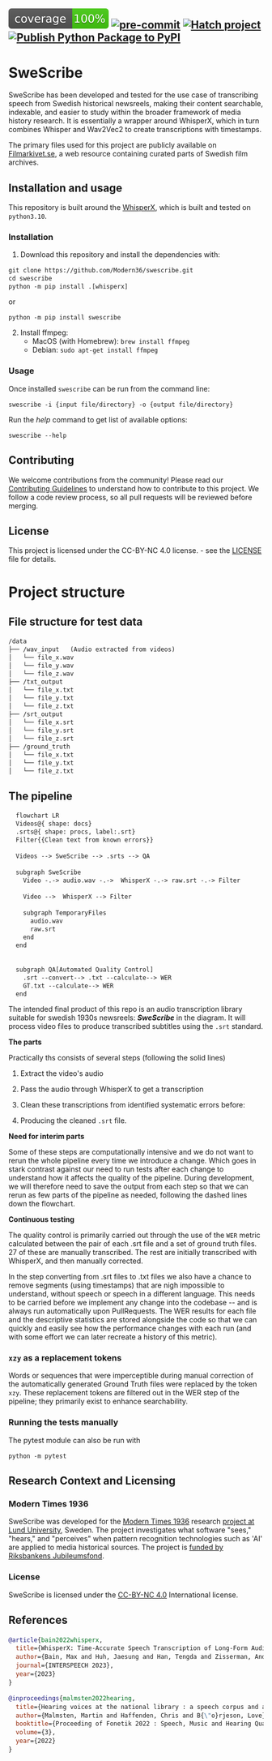 ![test-coverage](/media/coverage.svg)
[![pre-commit](https://img.shields.io/badge/pre--commit-enabled-brightgreen?logo=pre-commit)](https://github.com/pre-commit/pre-commit)
[![Hatch project](https://img.shields.io/badge/%F0%9F%A5%9A-Hatch-4051b5.svg)](https://github.com/pypa/hatch)
[![Publish Python Package to PyPI](https://github.com/Modern36/swescribe/actions/workflows/hatch-publish-to-pypi.yml/badge.svg?branch=main)](https://github.com/Modern36/swescribe/actions/workflows/hatch-publish-to-pypi.yml)
---

# SweScribe

SweScribe has been developed and tested for the use case of transcribing speech
from Swedish historical newsreels, making their content searchable, indexable,
and easier to study within the broader framework of media history research. It
is essentially a wrapper around WhisperX, which in turn combines Whisper and
Wav2Vec2 to create transcriptions with timestamps.

The primary files used for this project are publicly available on
[Filmarkivet.se](https://www.filmarkivet.se/), a web
resource containing curated parts of Swedish film archives.


## Installation and usage

This repository is built around the
[WhisperX](https://pypi.org/project/whisperx/), which is built and tested on
`python3.10`.

### Installation

1. Download this repository and install the dependencies with:

```
git clone https://github.com/Modern36/swescribe.git
cd swescribe
python -m pip install .[whisperx]
```

or

```
python -m pip install swescribe
```

2. Install ffmpeg:
    - MacOS (with Homebrew): `brew install ffmpeg`
    - Debian: `sudo apt-get install ffmpeg`

### Usage

Once installed `swescribe` can be run from the command line:

```
swescribe -i {input file/directory} -o {output file/directory}
```

Run the _help_ command to get list of available options:
```
swescribe --help
```

## Contributing

We welcome contributions from the community! Please read our
[Contributing Guidelines](CONTRIBUTING) to understand how to contribute to
this project. We follow a code review process, so all pull requests will be
reviewed before merging.

## License

This project is licensed under the CC-BY-NC 4.0 license. - see the
[LICENSE](LICENSE) file for details.

# Project structure

## File structure for test data

```
/data
├── /wav_input   (Audio extracted from videos)
│   └── file_x.wav
│   └── file_y.wav
│   └── file_z.wav
├── /txt_output
│   └── file_x.txt
│   └── file_y.txt
│   └── file_z.txt
├── /srt_output
│   └── file_x.srt
│   └── file_y.srt
│   └── file_z.srt
├── /ground_truth
│   └── file_x.txt
│   └── file_y.txt
│   └── file_z.txt
```

## The pipeline

```mermaid
  flowchart LR
  Videos@{ shape: docs}
  .srts@{ shape: procs, label:.srt}
  Filter{{Clean text from known errors}}

  Videos --> SweScribe --> .srts --> QA

  subgraph SweScribe
    Video -.-> audio.wav -.->  WhisperX -.-> raw.srt -.-> Filter

    Video -->  WhisperX --> Filter

    subgraph TemporaryFiles
      audio.wav
      raw.srt
    end
  end


  subgraph QA[Automated Quality Control]
    .srt --convert--> .txt --calculate--> WER
    GT.txt --calculate--> WER
  end

```

The intended final product of this repo is an audio transcription library
suitable for swedish 1930s newsreels: _**SweScribe**_ in the diagram. It will
process video files to produce transcribed subtitles using the `.srt` standard.

**The parts**

Practically ths consists of several steps (following the solid lines)

1. Extract the video's audio

2. Pass the audio through WhisperX to get a transcription

3. Clean these transcriptions from identified systematic errors before:

4. Producing the cleaned `.srt` file.

**Need for interim parts**

Some of these steps are computationally intensive and we do not want to rerun
the whole pipeline every time we introduce a change. Which goes in stark
contrast against our need to run tests after each change to understand how
it affects the quality of the pipeline. During development, we will therefore
need to save the output from each step so that we can rerun as few parts of the
pipeline as needed, following the dashed lines down the flowchart.

**Continuous testing**

The quality control is primarily carried out through the use of the `WER` metric
calculated between the pair of each .srt file and a set of ground truth files.
27 of these are manually transcribed. The rest are initially transcribed with
WhisperX, and then manually corrected.

In the step converting from .srt files to .txt files we also have a chance to
remove segments (using timestamps) that are nigh impossible to understand,
without speech or speech in a different language. This needs to be carried before
we implement any change into the codebase -- and is always run automatically upon
PullRequests. The WER results for each file and the descriptive statistics are
stored alongside the code so that we can quickly and easily see how the performance
changes with each run (and with some effort we can later recreate a history of this metric).

### `xzy` as a replacement tokens

Words or sequences that were imperceptible during manual correction of the
automatically generated Ground Truth files were replaced by the token `xzy`. These
replacement tokens are filtered out in the WER step of the pipeline; they primarily
exist to enhance searchability.


### Running the tests manually

The pytest module can also be run with

```
python -m pytest
```
## Research Context and Licensing

### Modern Times 1936

SweScribe was developed for the
[Modern Times 1936](https://modernatider1936.se/en/) research
[project at Lund University](https://portal.research.lu.se/sv/projects/modern-times-1936-2),
Sweden. The project investigates what software "sees," "hears," and "perceives"
when pattern recognition technologies such as 'AI' are applied to media
historical sources. The project is
[funded by Riksbankens Jubileumsfond](https://www.rj.se/bidrag/2021/moderna-tider-1936/).

### License

SweScribe is licensed under the [CC-BY-NC 4.0](./LICENSE) International license.

## References

```bibtex
@article{bain2022whisperx,
  title={WhisperX: Time-Accurate Speech Transcription of Long-Form Audio},
  author={Bain, Max and Huh, Jaesung and Han, Tengda and Zisserman, Andrew},
  journal={INTERSPEECH 2023},
  year={2023}
}
```

```bibtex
@inproceedings{malmsten2022hearing,
  title={Hearing voices at the national library : a speech corpus and acoustic model for the Swedish language},
  author={Malmsten, Martin and Haffenden, Chris and B{\"o}rjeson, Love},
  booktitle={Proceeding of Fonetik 2022 : Speech, Music and Hearing Quarterly Progress and Status Report, TMH-QPSR},
  volume={3},
  year={2022}
}
```
